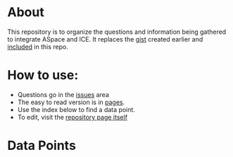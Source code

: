 # About
This repository is to organize the questions and information being gathered to integrate ASpace and ICE. It replaces the [gist](https://gist.github.com/SteelsenS/530220a88e2cbfabefae394737c73d2e) created earlier and [included](/legacy_gist) in this repo.

# How to use:
- Questions go in the [issues](https://github.com/SteelsenS/ASpace_Questions/issues) area
- The easy to read version is in [pages](https://steelsens.github.io/ASpace_Questions). 
- Use the index below to find a data point.
- To edit, visit the [repository page itself](https://github.com/SteelsenS/ASpace_Questions)

# Data Points


